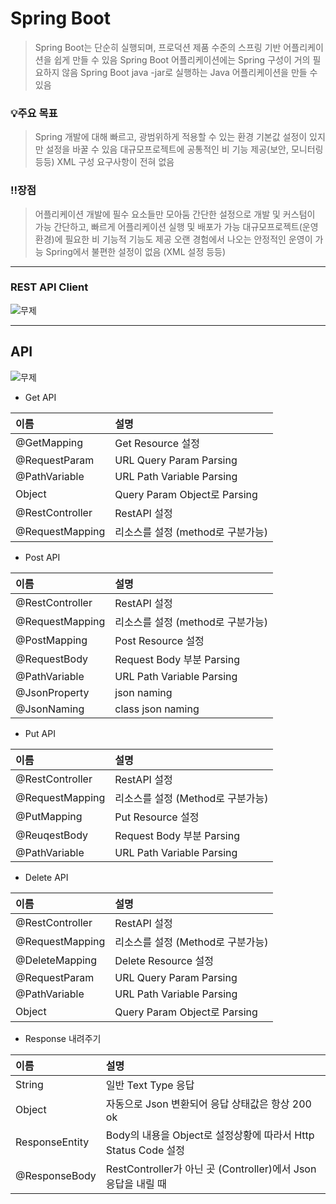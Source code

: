 # Spring Boot
> Spring Boot는 단순히 실행되며, 프로덕션 제품 수준의 스프링 기반 어플리케이션을 쉽게 만들 수 있음
> Spring Boot 어플리케이션에는 Spring 구성이 거의 필요하지 않음
> Spring Boot java -jar로 실행하는 Java 어플리케이션을 만들 수 있음

### 💡주요 목표
> Spring 개발에 대해 빠르고, 광범위하게 적용할 수 있는 환경
> 기본값 설정이 있지만 설정을 바꿀 수 있음
> 대규모프로젝트에 공통적인 비 기능 제공(보안, 모니터링 등등)
> XML 구성 요구사항이 전혀 없음

### ‼️장점
> 어플리케이션 개발에 필수 요소들만 모아둠
> 간단한 설정으로 개발 및 커스텀이 가능
> 간단하고, 빠르게 어플리케이션 실행 및 배포가 가능
> 대규모프로젝트(운영환경)에 필요한 비 기능적 기능도 제공
> 오랜 경험에서 나오는 안정적인 운영이 가능
> Spring에서 불편한 설정이 없음 (XML 설정 등등)

***
### REST API Client 
![무제](https://user-images.githubusercontent.com/50236501/124254994-a49e9180-db64-11eb-9b2a-63bf14296b8a.jpg)

***
## API
![무제](https://user-images.githubusercontent.com/50236501/124251750-399f8b80-db61-11eb-9125-40f3b8c58a60.jpg)

- Get API   

|이름|설명|
|:------|:---|
|@GetMapping|Get Resource 설정|
|@RequestParam|URL Query Param Parsing|
|@PathVariable|URL Path Variable Parsing|
|Object|Query Param Object로 Parsing|
|@RestController|RestAPI 설정|
|@RequestMapping|리소스를 설정 (method로 구분가능)|


- Post API

|이름|설명|
|:------|:---|
|@RestController|RestAPI 설정|
|@RequestMapping|리소스를 설정 (method로 구분가능)|
|@PostMapping|Post Resource 설정|
|@RequestBody|Request Body 부분 Parsing|
|@PathVariable|URL Path Variable Parsing|
|@JsonProperty|json naming|
|@JsonNaming|class json naming|


- Put API

|이름|설명|
|:------|:---|
|@RestController|RestAPI 설정|
|@RequestMapping|리소스를 설정 (Method로 구분가능)|
|@PutMapping|Put Resource 설정|
|@ReuqestBody|Request Body 부분 Parsing|
|@PathVariable|URL Path Variable Parsing|


- Delete API

|이름|설명|
|:------|:---|
|@RestController|RestAPI 설정|
|@RequestMapping|리소스를 설정 (Method로 구분가능)|
|@DeleteMapping|Delete Resource 설정|
|@RequestParam|URL Query Param Parsing|
|@PathVariable|URL Path Variable Parsing|
|Object|Query Param Object로 Parsing|


- Response 내려주기

|이름|설명|
|:------|:---|
|String|일반 Text Type 응답|
|Object|자동으로 Json 변환되어 응답 상태값은 항상 200 ok|
|ResponseEntity|Body의 내용을 Object로 설정상황에 따라서 Http Status Code 설정|
|@ResponseBody|RestController가 아닌 곳 (Controller)에서 Json 응답을 내릴 때|
